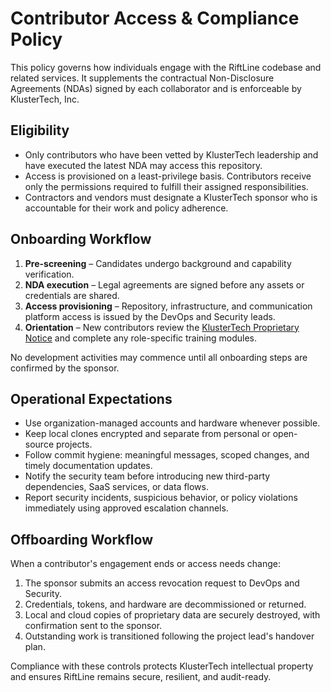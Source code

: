 # Contributor Access & Compliance Policy

This policy governs how individuals engage with the RiftLine codebase and related services. It supplements the contractual Non-Disclosure Agreements (NDAs) signed by each collaborator and is enforceable by KlusterTech, Inc.

## Eligibility

- Only contributors who have been vetted by KlusterTech leadership and have executed the latest NDA may access this repository.
- Access is provisioned on a least-privilege basis. Contributors receive only the permissions required to fulfill their assigned responsibilities.
- Contractors and vendors must designate a KlusterTech sponsor who is accountable for their work and policy adherence.

## Onboarding Workflow

1. **Pre-screening** – Candidates undergo background and capability verification.
2. **NDA execution** – Legal agreements are signed before any assets or credentials are shared.
3. **Access provisioning** – Repository, infrastructure, and communication platform access is issued by the DevOps and Security leads.
4. **Orientation** – New contributors review the [KlusterTech Proprietary Notice](../legal/PROPRIETARY_NOTICE.md) and complete any role-specific training modules.

No development activities may commence until all onboarding steps are confirmed by the sponsor.

## Operational Expectations

- Use organization-managed accounts and hardware whenever possible.
- Keep local clones encrypted and separate from personal or open-source projects.
- Follow commit hygiene: meaningful messages, scoped changes, and timely documentation updates.
- Notify the security team before introducing new third-party dependencies, SaaS services, or data flows.
- Report security incidents, suspicious behavior, or policy violations immediately using approved escalation channels.

## Offboarding Workflow

When a contributor's engagement ends or access needs change:

1. The sponsor submits an access revocation request to DevOps and Security.
2. Credentials, tokens, and hardware are decommissioned or returned.
3. Local and cloud copies of proprietary data are securely destroyed, with confirmation sent to the sponsor.
4. Outstanding work is transitioned following the project lead's handover plan.

Compliance with these controls protects KlusterTech intellectual property and ensures RiftLine remains secure, resilient, and audit-ready.
